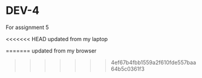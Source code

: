 # DEV-4
For assignment 5

<<<<<<< HEAD
updated from my laptop

=======
updated from my browser
>>>>>>> 4ef67b4fbb1559a2f610fde557baa64b5c0361f3
